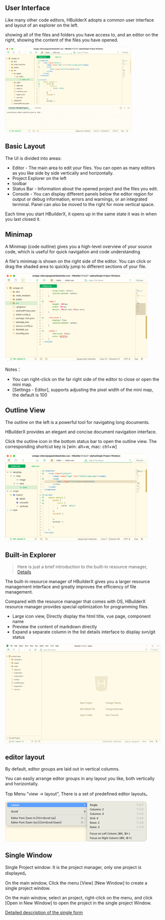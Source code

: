 ## User Interface

Like many other code editors, HBuilderX adopts a common user interface and layout of an explorer on the left.

showing all of the files and folders you have access to, and an editor on the right, showing the content of the files you have opened.

<img src="/static/snapshots/tutorial/userinterface/HBuilderX_en.png" style="zoom:40%;border-radius: 25px;border: 1px solid #eee;" />

## Basic Layout

The UI is divided into areas:

* Editor - The main area to edit your files. You can open as many editors as you like side by side vertically and horizontally.
* Project Explorer on the left
* toolbar
* Status Bar - Information about the opened project and the files you edit.
* Console - You can display different panels below the editor region for output or debug information, errors and warnings, or an integrated terminal. Panel can also be moved to the right for more vertical space.

Each time you start HBuilderX, it opens up in the same state it was in when you last closed it.

## Minimap

A Minimap (code outline) gives you a high-level overview of your source code, which is useful for quick navigation and code understanding

A file's minimap is shown on the right side of the editor. You can click or drag the shaded area to quickly jump to different sections of your file.

<img src="/static/snapshots/tutorial/userinterface/minimap_en.png" style="zoom:45%;border: 1px solid #eee; border-radius: 20px;" />

Notes：
- You can right-click on the far right side of the editor to close or open the mini map.
- [Settings - Editor], supports adjusting the pixel width of the mini map, the default is 100

## Outline View

The outline on the left is a powerful tool for navigating long documents.

HBuilderX provides an elegant and concise document navigation interface.

Click the outline icon in the bottom status bar to open the outline view. The corresponding shortcut key is [win: alt+w, mac: ctrl+w]

<img src="/static/snapshots/tutorial/userinterface/outline_en.png" style="zoom:45%;border: 1px solid #eee; border-radius: 20px;" />

## Built-in Explorer

> Here is just a brief introduction to the built-in resource manager, [Details](Tutorial/UserGuide/built-in-explorer)

The built-in resource manager of HBuilderX gives you a larger resource management interface and greatly improves the efficiency of file management.

Compared with the resource manager that comes with OS, HBuilderX resource manager provides special optimization for programming files.

- Large icon view, Directly display the html title, vue page, component name
- Preview the content of markdown directly
- Expand a separate column in the list details interface to display svn/git status

<img src="/static/snapshots/tutorial/explorer/explorer_1_en.gif" style="zoom:78%; border: 1px solid #eee;" />

## editor layout

By default, editor groups are laid out in vertical columns.

You can easily arrange editor groups in any layout you like, both vertically and horizontally.

Top Menu "view -> layout", There is a set of predefined editor layouts。

<img src="/static/snapshots/tutorial/userinterface/layout_en.png" style="zoom:45%;border: 1px solid #eee; border-radius: 20px;" />

## Single Window

Single Project window: It is the project manager, only one project is displayed。

On the main window, Click the menu [View] [New Window] to create a single project window.

On the main window, select an project, right-click on the menu, and click [Open in New Window] to open the project in the single project Window.

[Detailed description of the single form](/Tutorial/UserGuide/multi-window)